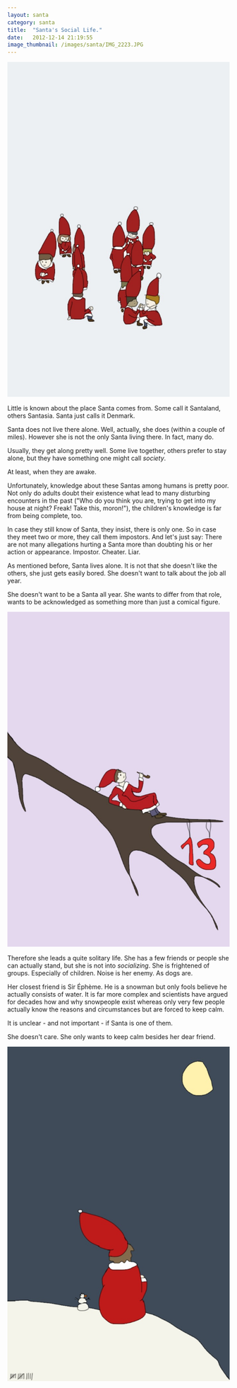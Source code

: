 ```yaml
---
layout: santa
category: santa
title:  "Santa's Social Life."
date:   2012-12-14 21:19:55
image_thumbnail: /images/santa/IMG_2223.JPG
---
```


<img src="/images/santa/IMG_2223.JPG" class="half-width left" />

Little is known about the place Santa comes from. Some call it Santaland, others Santasia. Santa just calls it Denmark. 

Santa does not live there alone. Well, actually, she does (within a couple of miles). However she is not the only Santa living there. In fact, many do.

Usually, they get along pretty well.   Some live together, others prefer to stay alone, but they have something one might call _society_.   

At least, when they are awake.



Unfortunately, knowledge about these Santas among humans is pretty poor. Not only do adults doubt their existence what lead to many disturbing encounters in the past ("Who do you think you are, trying to get into my house at night? Freak! Take this, moron!"), the children's knowledge is far from being complete, too.   

In case they still know of Santa, they insist, there is only one. So in case they meet two or more, they call them impostors. And let's just say: There are not many allegations hurting a Santa more than doubting his or her action or appearance. Impostor. Cheater. Liar.

As mentioned before, Santa lives alone. It is not that she doesn't like the others, she just gets easily bored. She doesn't want to talk about the job all year.  

She doesn't want to be a Santa all year. She wants to differ from that role, wants to be acknowledged as something more than just a comical figure.

<img src="/images/santa/IMG_2224.JPG" class="half-width right" />

Therefore she leads a quite solitary life. She has a few friends or people she can actually stand, but she is not into _socializing_. She is frightened of groups. Especially of children. Noise is her enemy. As dogs are. 

Her closest friend is Sir Éphème. He is a snowman but only fools believe he actually consists of water. It is far more complex and scientists have argued for decades how and why snowpeople exist whereas only very few people actually know the reasons and circumstances but are forced to keep calm.  

It is unclear - and not important - if Santa is one of them.   

She doesn't care. She only wants to keep calm besides her dear friend.

<img src="/images/santa/IMG_2225.JPG" class="half-width left" />








<img src="http://vg03.met.vgwort.de/na/e1229ffe2ef74c528c5d28029dc75083" width="1" height="1" alt="">